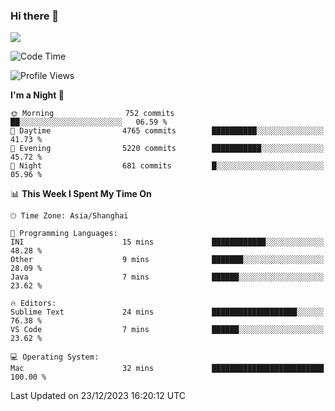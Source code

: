 ### Hi there 👋

<!--
**JJAYCHEN1e/jjaychen1e** is a ✨ _special_ ✨ repository because its `README.md` (this file) appears on your GitHub profile.

Here are some ideas to get you started:

- 🔭 I’m currently working on ...
- 🌱 I’m currently learning ...
- 👯 I’m looking to collaborate on ...
- 🤔 I’m looking for help with ...
- 💬 Ask me about ...
- 📫 How to reach me: ...
- 😄 Pronouns: ...
- ⚡ Fun fact: ...
-->

[![](https://github-readme-stats.vercel.app/api?username=jjaychen1e&show_icons=true)](https://github.com/jjaychen1e/github-readme-stats?count_private=true)

<!--START_SECTION:waka-->
![Code Time](http://img.shields.io/badge/Code%20Time-892%20hrs%202%20mins-blue)

![Profile Views](http://img.shields.io/badge/Profile%20Views-62-blue)

**I'm a Night 🦉** 

```text
🌞 Morning                752 commits         ██░░░░░░░░░░░░░░░░░░░░░░░   06.59 % 
🌆 Daytime                4765 commits        ██████████░░░░░░░░░░░░░░░   41.73 % 
🌃 Evening                5220 commits        ███████████░░░░░░░░░░░░░░   45.72 % 
🌙 Night                  681 commits         █░░░░░░░░░░░░░░░░░░░░░░░░   05.96 % 
```


📊 **This Week I Spent My Time On** 

```text
🕑︎ Time Zone: Asia/Shanghai

💬 Programming Languages: 
INI                      15 mins             ████████████░░░░░░░░░░░░░   48.28 % 
Other                    9 mins              ███████░░░░░░░░░░░░░░░░░░   28.09 % 
Java                     7 mins              ██████░░░░░░░░░░░░░░░░░░░   23.62 % 

🔥 Editors: 
Sublime Text             24 mins             ███████████████████░░░░░░   76.38 % 
VS Code                  7 mins              ██████░░░░░░░░░░░░░░░░░░░   23.62 % 

💻 Operating System: 
Mac                      32 mins             █████████████████████████   100.00 % 
```


 Last Updated on 23/12/2023 16:20:12 UTC
<!--END_SECTION:waka-->
